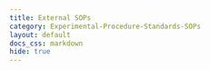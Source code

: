 ```yaml
---
title: External SOPs
category: Experimental-Procedure-Standards-SOPs
layout: default
docs_css: markdown
hide: true
---
```

